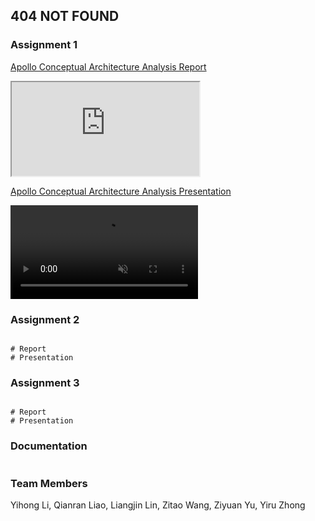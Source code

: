 ## 404 NOT FOUND


### Assignment 1

[Apollo Conceptual Architecture Analysis Report](https://github.com/ashley-liao/ashley-liao.github.io/files/8113738/Group.17-.Apollo.Conceptual.Architecture.Analysis.pdf)

<iframe src="https://github.com/ashley-liao/ashley-liao.github.io/files/8113738/Group.17-.Apollo.Conceptual.Architecture.Analysis.pdf"></iframe>

[Apollo Conceptual Architecture Analysis Presentation](https://youtu.be/NWzuqCSJXS0)

 <video src=" https://user-images.githubusercontent.com/71025088/155065352-724677dd-511b-414d-a6a6-f0d2ea17d7ff.mp4
" data-canonical-src=" https://user-images.githubusercontent.com/71025088/155065352-724677dd-511b-414d-a6a6-f0d2ea17d7ff.mp4
" controls="controls" muted="muted" class="d-block rounded-bottom-2 width-fit" style="max-height:640px;">
</video>

### Assignment 2

```

# Report
# Presentation
```

### Assignment 3

```

# Report
# Presentation
```

### Documentation
```
```


### Team Members
Yihong Li,
Qianran Liao,
Liangjin Lin,
Zitao Wang,
Ziyuan Yu,
Yiru Zhong
